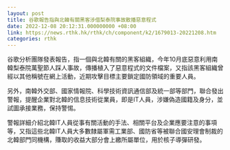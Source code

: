 ```yaml
---
layout: post
title: 谷歌報告指與北韓有關黑客涉借梨泰院事故散播惡意程式
date: 2022-12-08 20:12:31.000000000 +08:00
link: https://news.rthk.hk/rthk/ch/component/k2/1679013-20221208.htm
categories: rthk
---
```


谷歌分析團隊發表報告，指一個與北韓有關的黑客組織，今年10月底惡意利用南韓梨泰院萬聖節人踩人事故，傳播植入了惡意程式的文件檔案，又指該黑客組織曾經以其他稱號在網上活動，近期攻擊目標主要鎖定國防領域的重要人員。

另外，南韓外交部、國家情報院、科學技術資訊通信部及統一部等部門，聯合發出警報，提醒企業對北韓的信息技術從業員，即是IT人員，涉嫌偽造國籍及身分，並試圖承接業務，保持警惕。

警報詳細介紹北韓IT人員從事有關活動的手法、相關平台及企業應要注意的事項等，又指這些北韓IT人員大多數隸屬軍需工業部、國防省等被聯合國安理會制裁的北韓部門同機構，賺取的收益大部分會上繳所屬單位，用於核子導彈研發。
